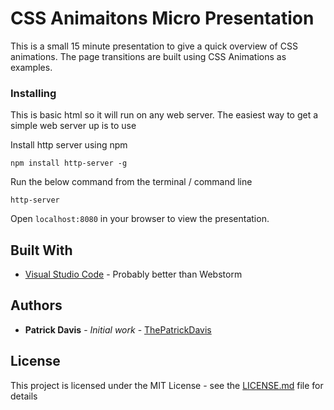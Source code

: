# CSS Animaitons Micro Presentation

This is a small 15 minute presentation to give a quick overview of CSS animations. The page transitions are built using CSS Animations as examples. 

### Installing

This is basic html so it will run on any web server. The easiest way to get a simple web server up is to use 

Install http server using npm

```
npm install http-server -g
```

Run the below command from the terminal / command line

```
http-server
```

Open `localhost:8080` in your browser to view the presentation.

## Built With

* [Visual Studio Code](https://code.visualstudio.com/) - Probably better than Webstorm

## Authors

* **Patrick Davis** - *Initial work* - [ThePatrickDavis](https://github.com/ThePatrickDavis)

## License

This project is licensed under the MIT License - see the [LICENSE.md](LICENSE.md) file for details